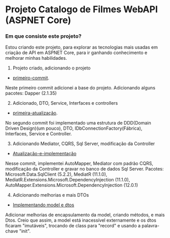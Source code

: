 # Projeto Catalogo de Filmes WebAPI (ASPNET Core)

### Em que consiste este projeto?

Estou criando este projeto, para explorar as tecnologias mais usadas em criação de API em ASPNET Core, para ir ganhando conhecimento e melhorar minhas habilidades.

1. Projeto criado, adicionando o projeto
  * [primeiro-commit](https://github.com/AtonementAndy/catalogo-filmes-api/tree/028490677b89dfd103531ba902809ea3e6bbf14a).

Neste primeiro commit adicionei a base do projeto. Adicionando alguns pacotes:
Dapper (2.1.35)

2. Adicionado, DTO, Service, Interfaces e controllers
  * [primeira-atualização](https://github.com/AtonementAndy/catalogo-filmes-api/tree/ae3256c749d9fdb219a694c832a157c61bde9cf7).

No segundo commit foi implementado uma estrutura de DDD(Domain Driven Design)(um pouco), DTO, IDbConnectionFactory(Fábrica), Interfaces, Service e Controller.

3. Adicionando Mediator, CQRS, Sql Server, modificação da Controller
  * [Atualização-e-implementação](https://github.com/AtonementAndy/catalogo-filmes-api/commit/ebde551e2462aebcef7b180034496a49b58dbcde#diff-0d29d3ac444b99ef8becb21d94ba335a9d81d769311e31de79b9ec39c83a5c57)

Nesse commit, implementei AutoMapper, Mediator com padrão CQRS, modificação da Controller e gravar no banco de dados Sql Server. 
Pacotes: 
Microsoft.Data.SqlClient (5.2.2), MediatR (11.1.0), MediatR.Extensions.Microsoft.DependencyInjection (11.1.0), AutoMapper.Extensions.Microsoft.DependencyInjection (12.0.1)

4. Adicionando melhorias e mais DTOs
 * [Implementando model e dtos](https://github.com/AtonementAndy/catalogo-filmes-api/commit/f5c44226d8ebfd33e02a4a365966ddb80b166b6a)

Adicionar melhorias de encapsulamento da model, criando métodos, e mais Dtos. Creio que assim, a model está inacessível externamente e os dtos ficaram "imutáveis", trocando de class para "record" e usando a palavra-chave "init".

